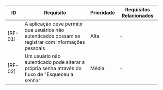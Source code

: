 | ID  | Requisito | Prioridade | Requisitos Relacionados
| ------------- | ------------- |------------- |------------- |
| [RF-01] | A aplicação deve permitir que usuários não autenticados possam se registrar com informações pessoais | Alta | - |
| [RF-02] | Um usuário não autenticado pode alterar a própria senha através do fluxo de "Esqueceu a senha" | Média | - |
